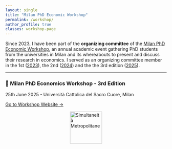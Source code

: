 ```yaml
---
layout: single
title: "Milan PhD Economic Workshop"
permalink: /workshop/
author_profile: true
classes: workshop-page
---
```

Since 2023, I have been part of the **organizing committee** of the [Milan PhD Economic Workshop](https://sites.google.com/view/milanphdeconworkshop/home), an annual academic event gathering PhD students from the universities in Milan and its whereabouts to present and discuss their research in economics.
I served as an organizing committee member in the 1st ([2023](https://sites.google.com/view/milanphdeconworkshop/past-events/2023-workshop-unimi)), the 2nd ([2024](https://sites.google.com/view/milanphdeconworkshop/past-events/2024-workshop-unimib))
and the the 3rd edition ([2025](https://sites.google.com/view/milanphdeconworkshop/home)).


---

### 🔗 Milan PhD Economics Workshop - 3rd Edition <br>
25th June 2025 - Università Cattolica del Sacro Cuore, Milan

<a href="https://sites.google.com/view/milanphdeconworkshop/home"
   target="_blank"
   class="button-link">
   Go to Workshop Website →
</a>

<div class="content-center">
  <div class="image-container">
    <img src="https://gabrieleletta97.github.io/images/depero.jpg"
         alt="Simultaneità Metropolitane"
         style="width: 100px; height: auto; display: block; margin: 0 auto;">
  </div>
</div>


